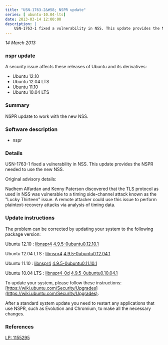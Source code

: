 ```yaml
---
title: "USN-1763-2&#58; NSPR update"
series: [ ubuntu-10.04-lts]
date: 2013-03-14 12:00:00
description: |
    USN-1763-1 fixed a vulnerability in NSS. This update provides the NSPR needed to use the new NSS.
--- 
```

 
 

*14 March 2013*

### nspr update

A security issue affects these releases of Ubuntu and its derivatives:

* Ubuntu 12.10
* Ubuntu 12.04 LTS
* Ubuntu 11.10
* Ubuntu 10.04 LTS

### Summary

NSPR update to work with the new NSS. 

### Software description

* nspr 

### Details

USN-1763-1 fixed a vulnerability in NSS. This update provides the NSPR needed to use the new NSS.

Original advisory details:

 Nadhem Alfardan and Kenny Paterson discovered that the TLS protocol as used in NSS was vulnerable to a timing side-channel attack known as the &quot;Lucky Thirteen&quot; issue. A remote attacker could use this issue to perform plaintext-recovery attacks via analysis of timing data. 

### Update instructions

The problem can be corrected by updating your system to the following package version:

Ubuntu 12.10
 : [libnspr4](https://launchpad.net/ubuntu/+source/nspr) <span> [4.9.5-0ubuntu0.12.10.1](https://launchpad.net/ubuntu/+source/nspr/4.9.5-0ubuntu0.12.10.1) </span> 

Ubuntu 12.04 LTS
 : [libnspr4](https://launchpad.net/ubuntu/+source/nspr) <span> [4.9.5-0ubuntu0.12.04.1](https://launchpad.net/ubuntu/+source/nspr/4.9.5-0ubuntu0.12.04.1) </span> 

Ubuntu 11.10
 : [libnspr4](https://launchpad.net/ubuntu/+source/nspr) <span> [4.9.5-0ubuntu0.11.10.1](https://launchpad.net/ubuntu/+source/nspr/4.9.5-0ubuntu0.11.10.1) </span> 

Ubuntu 10.04 LTS
 : [libnspr4-0d](https://launchpad.net/ubuntu/+source/nspr) <span> [4.9.5-0ubuntu0.10.04.1](https://launchpad.net/ubuntu/+source/nspr/4.9.5-0ubuntu0.10.04.1) </span> 

To update your system, please follow these instructions: [https://wiki.ubuntu.com/Security/Upgrades](https://wiki.ubuntu.com/Security/Upgrades).

After a standard system update you need to restart any applications that use NSPR, such as Evolution and Chromium, to make all the necessary changes. 

### References

 
 [LP: 1155295](https://launchpad.net/bugs/1155295)
 

